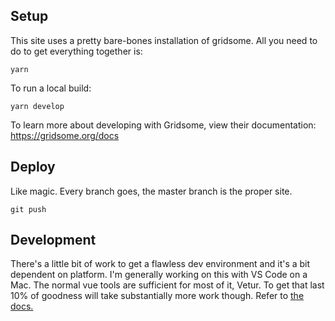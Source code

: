 ## Setup

This site uses a pretty bare-bones installation of gridsome. All you need to do to get everything together is:

```shell
yarn
```

To run a local build: 

```shell
yarn develop
```

To learn more about developing with Gridsome, view their documentation: https://gridsome.org/docs

## Deploy

Like magic. Every branch goes, the master branch is the proper site.

```shell
git push
```

## Development

There's a little bit of work to get a flawless dev environment and it's a bit dependent on platform. I'm generally working on this with VS Code on a Mac.
The normal vue tools are sufficient for most of it, Vetur. To get that last 10% of goodness will take substantially more work though. Refer to [the docs.](https://gridsome.org/docs/dev-tools/)